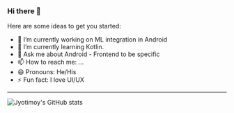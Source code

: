 ### Hi there 👋


Here are some ideas to get you started:

- 🔭 I’m currently working on ML integration in Android
- 🌱 I’m currently learning Kotlin.
- 💬 Ask me about Android - Frontend to be specific
- 📫 How to reach me: ...
- 😄 Pronouns: He/His
- ⚡ Fun fact: I love UI/UX

--- 

![Jyotimoy's GitHub stats](https://github-readme-stats.vercel.app/api?username=JyotimoyKashyap&show_icons=true&theme=radical)

